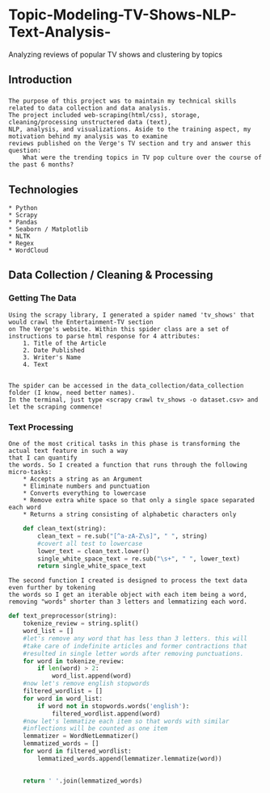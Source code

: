 # Topic-Modeling-TV-Shows-NLP-Text-Analysis-
Analyzing reviews of popular TV shows and clustering by topics

## Introduction
### 
    The purpose of this project was to maintain my technical skills related to data collection and data analysis. 
    The project included web-scraping(html/css), storage, cleaning/processing unstructered data (text), 
    NLP, analysis, and visualizations. Aside to the training aspect, my motivation behind my analysis was to examine
    reviews published on the Verge's TV section and try and answer this question: 
        What were the trending topics in TV pop culture over the course of the past 6 months?
       
       
## Technologies
    * Python
    * Scrapy
    * Pandas
    * Seaborn / Matplotlib
    * NLTK
    * Regex
    * WordCloud
    
## Data Collection / Cleaning &  Processing
### Getting The Data
    Using the scrapy library, I generated a spider named 'tv_shows' that would crawl the Entertainment-TV section
    on The Verge's website. Within this spider class are a set of instructions to parse html response for 4 attributes:
        1. Title of the Article
        2. Date Published
        3. Writer's Name
        4. Text 
        
        
    The spider can be accessed in the data_collection/data_collection folder (I know, need better names).
    In the terminal, just type <scrapy crawl tv_shows -o dataset.csv> and let the scraping commence!
### Text Processing
    One of the most critical tasks in this phase is transforming the actual text feature in such a way 
    that I can quantify
    the words. So I created a function that runs through the following micro-tasks:
        * Accepts a string as an Argument 
        * Eliminate numbers and punctuation
        * Converts everything to lowercase
        * Remove extra white space so that only a single space separated each word
        * Returns a string consisting of alphabetic characters only

```python
    def clean_text(string):
        clean_text = re.sub("[^a-zA-Z\s]", " ", string)
        #covert all test to lowercase
        lower_text = clean_text.lower()
        single_white_space_text = re.sub("\s+", " ", lower_text)
        return single_white_space_text
```
            
    The second function I created is designed to process the text data even further by tokening 
    the words so I get an iterable object with each item being a word,
    removing "words" shorter than 3 letters and lemmatizing each word.
    
```python
def text_preprocessor(string):
    tokenize_review = string.split()
    word_list = []
    #let's remove any word that has less than 3 letters. this will 
    #take care of indefinite articles and former contractions that 
    #resulted in single letter words after removing punctuations.
    for word in tokenize_review:
        if len(word) > 2:
            word_list.append(word)
    #now let's remove english stopwords
    filtered_wordlist = []
    for word in word_list:
        if word not in stopwords.words('english'):
            filtered_wordlist.append(word)
    #now let's lemmatize each item so that words with similar 
    #inflections will be counted as one item
    lemmatizer = WordNetLemmatizer()
    lemmatized_words = []
    for word in filtered_wordlist:
        lemmatized_words.append(lemmatizer.lemmatize(word))
    

    return ' '.join(lemmatized_words) 
```
        
        

